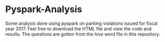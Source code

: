 # Pyspark-Analysis
Some analysis done using pyspark on parking violations issued for fiscal year 2017.
Feel free to download the HTML file and view the code and results. The questions are gotten from the hive word file in this repository. 

